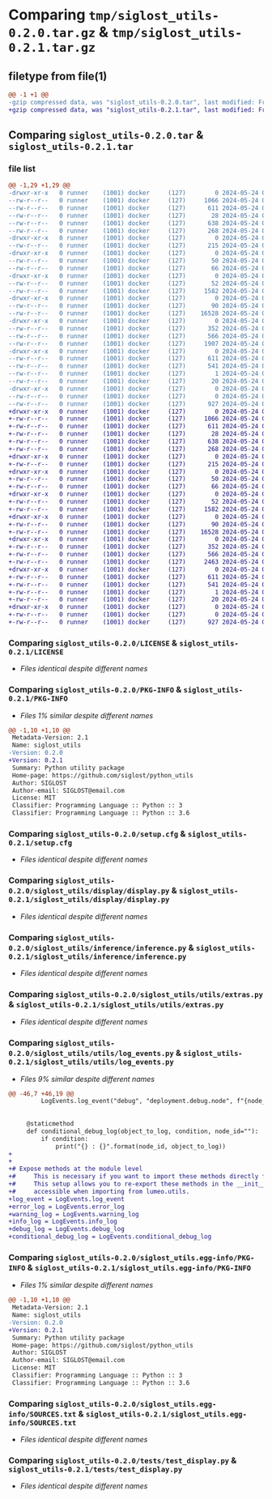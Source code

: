 # Comparing `tmp/siglost_utils-0.2.0.tar.gz` & `tmp/siglost_utils-0.2.1.tar.gz`

## filetype from file(1)

```diff
@@ -1 +1 @@
-gzip compressed data, was "siglost_utils-0.2.0.tar", last modified: Fri May 24 03:25:58 2024, max compression
+gzip compressed data, was "siglost_utils-0.2.1.tar", last modified: Fri May 24 03:33:43 2024, max compression
```

## Comparing `siglost_utils-0.2.0.tar` & `siglost_utils-0.2.1.tar`

### file list

```diff
@@ -1,29 +1,29 @@
-drwxr-xr-x   0 runner    (1001) docker     (127)        0 2024-05-24 03:25:58.938724 siglost_utils-0.2.0/
--rw-r--r--   0 runner    (1001) docker     (127)     1066 2024-05-24 03:25:45.000000 siglost_utils-0.2.0/LICENSE
--rw-r--r--   0 runner    (1001) docker     (127)      611 2024-05-24 03:25:58.938724 siglost_utils-0.2.0/PKG-INFO
--rw-r--r--   0 runner    (1001) docker     (127)       28 2024-05-24 03:25:45.000000 siglost_utils-0.2.0/README.md
--rw-r--r--   0 runner    (1001) docker     (127)      638 2024-05-24 03:25:58.938724 siglost_utils-0.2.0/setup.cfg
--rw-r--r--   0 runner    (1001) docker     (127)      268 2024-05-24 03:25:45.000000 siglost_utils-0.2.0/setup.py
-drwxr-xr-x   0 runner    (1001) docker     (127)        0 2024-05-24 03:25:58.934724 siglost_utils-0.2.0/siglost_utils/
--rw-r--r--   0 runner    (1001) docker     (127)      215 2024-05-24 03:25:45.000000 siglost_utils-0.2.0/siglost_utils/__init__.py
-drwxr-xr-x   0 runner    (1001) docker     (127)        0 2024-05-24 03:25:58.934724 siglost_utils-0.2.0/siglost_utils/api/
--rw-r--r--   0 runner    (1001) docker     (127)       50 2024-05-24 03:25:45.000000 siglost_utils-0.2.0/siglost_utils/api/__init__.py
--rw-r--r--   0 runner    (1001) docker     (127)       66 2024-05-24 03:25:45.000000 siglost_utils-0.2.0/siglost_utils/api/api.py
-drwxr-xr-x   0 runner    (1001) docker     (127)        0 2024-05-24 03:25:58.934724 siglost_utils-0.2.0/siglost_utils/display/
--rw-r--r--   0 runner    (1001) docker     (127)       52 2024-05-24 03:25:45.000000 siglost_utils-0.2.0/siglost_utils/display/__init__.py
--rw-r--r--   0 runner    (1001) docker     (127)     1582 2024-05-24 03:25:45.000000 siglost_utils-0.2.0/siglost_utils/display/display.py
-drwxr-xr-x   0 runner    (1001) docker     (127)        0 2024-05-24 03:25:58.938724 siglost_utils-0.2.0/siglost_utils/inference/
--rw-r--r--   0 runner    (1001) docker     (127)       90 2024-05-24 03:25:45.000000 siglost_utils-0.2.0/siglost_utils/inference/__init__.py
--rw-r--r--   0 runner    (1001) docker     (127)    16528 2024-05-24 03:25:45.000000 siglost_utils-0.2.0/siglost_utils/inference/inference.py
-drwxr-xr-x   0 runner    (1001) docker     (127)        0 2024-05-24 03:25:58.938724 siglost_utils-0.2.0/siglost_utils/utils/
--rw-r--r--   0 runner    (1001) docker     (127)      352 2024-05-24 03:25:45.000000 siglost_utils-0.2.0/siglost_utils/utils/__init__.py
--rw-r--r--   0 runner    (1001) docker     (127)      566 2024-05-24 03:25:45.000000 siglost_utils-0.2.0/siglost_utils/utils/extras.py
--rw-r--r--   0 runner    (1001) docker     (127)     1907 2024-05-24 03:25:45.000000 siglost_utils-0.2.0/siglost_utils/utils/log_events.py
-drwxr-xr-x   0 runner    (1001) docker     (127)        0 2024-05-24 03:25:58.938724 siglost_utils-0.2.0/siglost_utils.egg-info/
--rw-r--r--   0 runner    (1001) docker     (127)      611 2024-05-24 03:25:58.000000 siglost_utils-0.2.0/siglost_utils.egg-info/PKG-INFO
--rw-r--r--   0 runner    (1001) docker     (127)      541 2024-05-24 03:25:58.000000 siglost_utils-0.2.0/siglost_utils.egg-info/SOURCES.txt
--rw-r--r--   0 runner    (1001) docker     (127)        1 2024-05-24 03:25:58.000000 siglost_utils-0.2.0/siglost_utils.egg-info/dependency_links.txt
--rw-r--r--   0 runner    (1001) docker     (127)       20 2024-05-24 03:25:58.000000 siglost_utils-0.2.0/siglost_utils.egg-info/top_level.txt
-drwxr-xr-x   0 runner    (1001) docker     (127)        0 2024-05-24 03:25:58.938724 siglost_utils-0.2.0/tests/
--rw-r--r--   0 runner    (1001) docker     (127)        0 2024-05-24 03:25:45.000000 siglost_utils-0.2.0/tests/__init__.py
--rw-r--r--   0 runner    (1001) docker     (127)      927 2024-05-24 03:25:45.000000 siglost_utils-0.2.0/tests/test_display.py
+drwxr-xr-x   0 runner    (1001) docker     (127)        0 2024-05-24 03:33:43.792829 siglost_utils-0.2.1/
+-rw-r--r--   0 runner    (1001) docker     (127)     1066 2024-05-24 03:33:31.000000 siglost_utils-0.2.1/LICENSE
+-rw-r--r--   0 runner    (1001) docker     (127)      611 2024-05-24 03:33:43.792829 siglost_utils-0.2.1/PKG-INFO
+-rw-r--r--   0 runner    (1001) docker     (127)       28 2024-05-24 03:33:31.000000 siglost_utils-0.2.1/README.md
+-rw-r--r--   0 runner    (1001) docker     (127)      638 2024-05-24 03:33:43.792829 siglost_utils-0.2.1/setup.cfg
+-rw-r--r--   0 runner    (1001) docker     (127)      268 2024-05-24 03:33:31.000000 siglost_utils-0.2.1/setup.py
+drwxr-xr-x   0 runner    (1001) docker     (127)        0 2024-05-24 03:33:43.788829 siglost_utils-0.2.1/siglost_utils/
+-rw-r--r--   0 runner    (1001) docker     (127)      215 2024-05-24 03:33:31.000000 siglost_utils-0.2.1/siglost_utils/__init__.py
+drwxr-xr-x   0 runner    (1001) docker     (127)        0 2024-05-24 03:33:43.788829 siglost_utils-0.2.1/siglost_utils/api/
+-rw-r--r--   0 runner    (1001) docker     (127)       50 2024-05-24 03:33:31.000000 siglost_utils-0.2.1/siglost_utils/api/__init__.py
+-rw-r--r--   0 runner    (1001) docker     (127)       66 2024-05-24 03:33:31.000000 siglost_utils-0.2.1/siglost_utils/api/api.py
+drwxr-xr-x   0 runner    (1001) docker     (127)        0 2024-05-24 03:33:43.788829 siglost_utils-0.2.1/siglost_utils/display/
+-rw-r--r--   0 runner    (1001) docker     (127)       52 2024-05-24 03:33:31.000000 siglost_utils-0.2.1/siglost_utils/display/__init__.py
+-rw-r--r--   0 runner    (1001) docker     (127)     1582 2024-05-24 03:33:31.000000 siglost_utils-0.2.1/siglost_utils/display/display.py
+drwxr-xr-x   0 runner    (1001) docker     (127)        0 2024-05-24 03:33:43.788829 siglost_utils-0.2.1/siglost_utils/inference/
+-rw-r--r--   0 runner    (1001) docker     (127)       90 2024-05-24 03:33:31.000000 siglost_utils-0.2.1/siglost_utils/inference/__init__.py
+-rw-r--r--   0 runner    (1001) docker     (127)    16528 2024-05-24 03:33:31.000000 siglost_utils-0.2.1/siglost_utils/inference/inference.py
+drwxr-xr-x   0 runner    (1001) docker     (127)        0 2024-05-24 03:33:43.788829 siglost_utils-0.2.1/siglost_utils/utils/
+-rw-r--r--   0 runner    (1001) docker     (127)      352 2024-05-24 03:33:31.000000 siglost_utils-0.2.1/siglost_utils/utils/__init__.py
+-rw-r--r--   0 runner    (1001) docker     (127)      566 2024-05-24 03:33:31.000000 siglost_utils-0.2.1/siglost_utils/utils/extras.py
+-rw-r--r--   0 runner    (1001) docker     (127)     2463 2024-05-24 03:33:31.000000 siglost_utils-0.2.1/siglost_utils/utils/log_events.py
+drwxr-xr-x   0 runner    (1001) docker     (127)        0 2024-05-24 03:33:43.788829 siglost_utils-0.2.1/siglost_utils.egg-info/
+-rw-r--r--   0 runner    (1001) docker     (127)      611 2024-05-24 03:33:43.000000 siglost_utils-0.2.1/siglost_utils.egg-info/PKG-INFO
+-rw-r--r--   0 runner    (1001) docker     (127)      541 2024-05-24 03:33:43.000000 siglost_utils-0.2.1/siglost_utils.egg-info/SOURCES.txt
+-rw-r--r--   0 runner    (1001) docker     (127)        1 2024-05-24 03:33:43.000000 siglost_utils-0.2.1/siglost_utils.egg-info/dependency_links.txt
+-rw-r--r--   0 runner    (1001) docker     (127)       20 2024-05-24 03:33:43.000000 siglost_utils-0.2.1/siglost_utils.egg-info/top_level.txt
+drwxr-xr-x   0 runner    (1001) docker     (127)        0 2024-05-24 03:33:43.788829 siglost_utils-0.2.1/tests/
+-rw-r--r--   0 runner    (1001) docker     (127)        0 2024-05-24 03:33:31.000000 siglost_utils-0.2.1/tests/__init__.py
+-rw-r--r--   0 runner    (1001) docker     (127)      927 2024-05-24 03:33:31.000000 siglost_utils-0.2.1/tests/test_display.py
```

### Comparing `siglost_utils-0.2.0/LICENSE` & `siglost_utils-0.2.1/LICENSE`

 * *Files identical despite different names*

### Comparing `siglost_utils-0.2.0/PKG-INFO` & `siglost_utils-0.2.1/PKG-INFO`

 * *Files 1% similar despite different names*

```diff
@@ -1,10 +1,10 @@
 Metadata-Version: 2.1
 Name: siglost_utils
-Version: 0.2.0
+Version: 0.2.1
 Summary: Python utility package
 Home-page: https://github.com/siglost/python_utils
 Author: SIGLOST
 Author-email: SIGLOST@email.com
 License: MIT
 Classifier: Programming Language :: Python :: 3
 Classifier: Programming Language :: Python :: 3.6
```

### Comparing `siglost_utils-0.2.0/setup.cfg` & `siglost_utils-0.2.1/setup.cfg`

 * *Files identical despite different names*

### Comparing `siglost_utils-0.2.0/siglost_utils/display/display.py` & `siglost_utils-0.2.1/siglost_utils/display/display.py`

 * *Files identical despite different names*

### Comparing `siglost_utils-0.2.0/siglost_utils/inference/inference.py` & `siglost_utils-0.2.1/siglost_utils/inference/inference.py`

 * *Files identical despite different names*

### Comparing `siglost_utils-0.2.0/siglost_utils/utils/extras.py` & `siglost_utils-0.2.1/siglost_utils/utils/extras.py`

 * *Files identical despite different names*

### Comparing `siglost_utils-0.2.0/siglost_utils/utils/log_events.py` & `siglost_utils-0.2.1/siglost_utils/utils/log_events.py`

 * *Files 9% similar despite different names*

```diff
@@ -46,7 +46,19 @@
         LogEvents.log_event("debug", "deployment.debug.node", f"{node_id} : {object_to_log}")
 
 
     @staticmethod
     def conditional_debug_log(object_to_log, condition, node_id=""):
         if condition:
             print("{} : {}".format(node_id, object_to_log))
+
+
+# Expose methods at the module level
+#     This is necessary if you want to import these methods directly from log_events.py without referencing the LogEvents class.
+#     This setup allows you to re-export these methods in the __init__.py file of the utils module, making them directly
+#     accessible when importing from lumeo.utils.
+log_event = LogEvents.log_event
+error_log = LogEvents.error_log
+warning_log = LogEvents.warning_log
+info_log = LogEvents.info_log
+debug_log = LogEvents.debug_log
+conditional_debug_log = LogEvents.conditional_debug_log
```

### Comparing `siglost_utils-0.2.0/siglost_utils.egg-info/PKG-INFO` & `siglost_utils-0.2.1/siglost_utils.egg-info/PKG-INFO`

 * *Files 1% similar despite different names*

```diff
@@ -1,10 +1,10 @@
 Metadata-Version: 2.1
 Name: siglost_utils
-Version: 0.2.0
+Version: 0.2.1
 Summary: Python utility package
 Home-page: https://github.com/siglost/python_utils
 Author: SIGLOST
 Author-email: SIGLOST@email.com
 License: MIT
 Classifier: Programming Language :: Python :: 3
 Classifier: Programming Language :: Python :: 3.6
```

### Comparing `siglost_utils-0.2.0/siglost_utils.egg-info/SOURCES.txt` & `siglost_utils-0.2.1/siglost_utils.egg-info/SOURCES.txt`

 * *Files identical despite different names*

### Comparing `siglost_utils-0.2.0/tests/test_display.py` & `siglost_utils-0.2.1/tests/test_display.py`

 * *Files identical despite different names*

